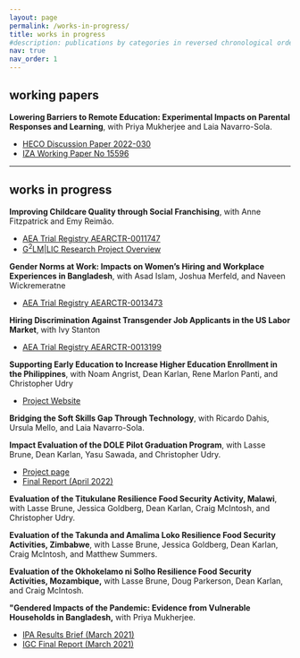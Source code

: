 ```yaml
---
layout: page
permalink: /works-in-progress/
title: works in progress
#description: publications by categories in reversed chronological order. generated by jekyll-scholar.
nav: true
nav_order: 1
---
```



## working papers

**Lowering Barriers to Remote Education: Experimental Impacts on Parental Responses and Learning**, with Priya Mukherjee and Laia Navarro-Sola. 
- [HECO Discussion Paper 2022-030](http://humcap.uchicago.edu/RePEc/hka/wpaper/Beam_Mukherjee_Navarro-Sola_2022_lowering-barriers-remote-education.pdf)
- [IZA Working Paper No 15596](https://docs.iza.org/dp15596.pdf)

---

## works in progress

**Improving Childcare Quality through Social Franchising**, with Anne Fitzpatrick and Emy Reimão.
- [AEA Trial Registry AEARCTR-0011747](https://www.socialscienceregistry.org/trials/11747)
- [G<sup>2</sup>LM\|LIC Research Project Overview](https://g2lm-lic.iza.org/projects/policies-welfare/improving-childcare-quality-through-social-franchising/)

**Gender Norms at Work: Impacts on Women’s Hiring and Workplace Experiences in Bangladesh**, with Asad Islam, Joshua Merfeld, and Naveen Wickremeratne
- [AEA Trial Registry AEARCTR-0013473](https://www.socialscienceregistry.org/trials/13473)

**Hiring Discrimination Against Transgender Job Applicants in the US Labor Market**, with Ivy Stanton
- [AEA Trial Registry AEARCTR-0013199](https://www.socialscienceregistry.org/trials/13199)

**Supporting Early Education to Increase Higher Education Enrollment in the Philippines**, with Noam Angrist, Dean Karlan, Rene Marlon Panti, and Christopher Udry
- [Project Website](https://poverty-action.org/supporting-early-education-increase-higher-education-enrollment-philippines)

**Bridging the Soft Skills Gap Through Technology**, with Ricardo Dahis, Ursula Mello, and Laia Navarro-Sola.

**Impact Evaluation of the DOLE Pilot Graduation Program**, with Lasse Brune, Dean Karlan, Yasu Sawada, and Christopher Udry.
-  [Project page](https://poverty-action.org/productive-asset-transfers-and-coaching-can-improve-livelihoods-people-extreme-poverty-philippines)
- [Final Report (April 2022)](https://poverty-action.org/sites/default/files/2023-07/IPA%20DOLE%20Graduation%20Final%20Report_April%202022.pdf)

**Evaluation of the Titukulane Resilience Food Security Activity, Malawi**, with Lasse Brune, Jessica Goldberg, Dean Karlan, Craig McIntosh, and Christopher Udry.

**Evaluation of the Takunda and Amalima Loko Resilience Food Security Activities, Zimbabwe**, with Lasse Brune, Jessica Goldberg, Dean Karlan, Craig McIntosh, and Matthew Summers.

**Evaluation of the Okhokelamo ni Solho Resilience Food Security Activities, Mozambique,** with Lasse Brune, Doug Parkerson, Dean Karlan, and Craig McIntosh.

**"Gendered Impacts of the Pandemic: Evidence from Vulnerable Households in Bangladesh,** with Priya Mukherjee. 
- [IPA Results Brief (March 2021)](https://www.poverty-action.org/publication/policy-brief-impacts-pandemic-vulnerable-households-with-children-bangladesh)
- [IGC Final Report (March 2021)](https://www.theigc.org/sites/default/files/2021/04/Beam-et-al-March-2021-final-report.pdf)




